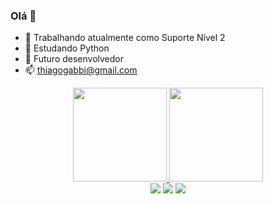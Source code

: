 ### Olá 👋


- 🔭 Trabalhando atualmente como Suporte Nível 2
- 🌱 Estudando Python
- 🚀 Futuro desenvolvedor
- 📫 thiagogabbi@gmail.com




<div align="center">
  <a href="https://github.com/thiagogabbi">
  <img height="150em" src="https://github-readme-stats.vercel.app/api?username=thiagogabbi&show_icons=true&theme=calm&include_all_commits=true&count_private=true"/>
  <img height="150em" src="https://github-readme-stats.vercel.app/api/top-langs/?username=thiagogabbi&layout=compact&langs_count=7&theme=calm"/>
</div>

  <div align= "center"> 
  <a href="https://www.linkedin.com/in/thiago-gabbi/" target="_blank"><img src="https://img.shields.io/badge/-LinkedIn-%230077B5?style=for-the-badge&logo=linkedin&logoColor=white" target="_blank"></a> 
  <a href="https://www.instagram.com/gabbithiago" target="_blank"><img src="https://img.shields.io/badge/-Instagram-%23E4405F?style=for-the-badge&logo=instagram&logoColor=white" target="_blank"></a>
  <a href = "mailto:thiagogabbi@gmail.com"><img src="https://img.shields.io/badge/-Gmail-%23333?style=for-the-badge&logo=gmail&logoColor=white" target="_blank"></a>
 
 

</div>
